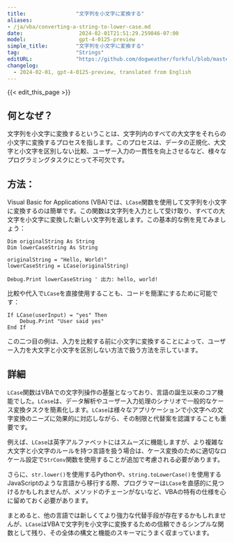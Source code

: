 ```yaml
---
title:                "文字列を小文字に変換する"
aliases:
- /ja/vba/converting-a-string-to-lower-case.md
date:                  2024-02-01T21:51:29.259846-07:00
model:                 gpt-4-0125-preview
simple_title:         "文字列を小文字に変換する"
tag:                  "Strings"
editURL:              "https://github.com/dogweather/forkful/blob/master/content/ja/vba/converting-a-string-to-lower-case.md"
changelog:
  - 2024-02-01, gpt-4-0125-preview, translated from English
---
```


{{< edit_this_page >}}

## 何となぜ？

文字列を小文字に変換するということは、文字列内のすべての大文字をそれらの小文字に変換するプロセスを指します。このプロセスは、データの正規化、大文字と小文字を区別しない比較、ユーザー入力の一貫性を向上させるなど、様々なプログラミングタスクにとって不可欠です。

## 方法：

Visual Basic for Applications (VBA)では、`LCase`関数を使用して文字列を小文字に変換するのは簡単です。この関数は文字列を入力として受け取り、すべての大文字を小文字に変換した新しい文字列を返します。この基本的な例を見てみましょう：

```basic
Dim originalString As String
Dim lowerCaseString As String

originalString = "Hello, World!"
lowerCaseString = LCase(originalString)

Debug.Print lowerCaseString ' 出力: hello, world!
```

比較や代入で`LCase`を直接使用することも、コードを簡潔にするために可能です：

```basic
If LCase(userInput) = "yes" Then
    Debug.Print "User said yes"
End If
```

この二つ目の例は、入力を比較する前に小文字に変換することによって、ユーザー入力を大文字と小文字を区別しない方法で扱う方法を示しています。

## 詳細

`LCase`関数はVBAでの文字列操作の基盤となっており、言語の誕生以来のコア機能でした。`LCase`は、データ解析やユーザー入力処理のシナリオで一般的なケース変換タスクを簡素化します。`LCase`は様々なアプリケーションで小文字への文字変換のニーズに効果的に対応しながら、その制限と代替案を認識することも重要です。

例えば、`LCase`は英字アルファベットにはスムーズに機能しますが、より複雑な大文字と小文字のルールを持つ言語を扱う場合は、ケース変換のために適切なロケール設定で`StrConv`関数を使用することが追加で考慮される必要があります。

さらに、`str.lower()`を使用するPythonや、`string.toLowerCase()`を使用するJavaScriptのような言語から移行する際、プログラマーは`LCase`を直感的に見つけるかもしれませんが、メソッドのチェーンがないなど、VBAの特有の仕様を心に留めておく必要があります。

まとめると、他の言語では新しくてより強力な代替手段が存在するかもしれませんが、`LCase`はVBAで文字列を小文字に変換するための信頼できるシンプルな関数として残り、その全体の構文と機能のスキーマにうまく収まっています。
